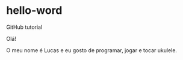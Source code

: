 # hello-word
GitHub tutorial

Olá!

O meu nome é Lucas e eu gosto de programar, jogar e tocar ukulele.
